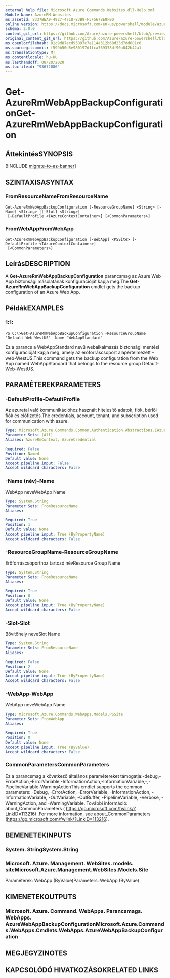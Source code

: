 ```yaml
---
external help file: Microsoft.Azure.Commands.Websites.dll-Help.xml
Module Name: AzureRM.Websites
ms.assetid: 8337BEA9-4927-4718-83B9-F3F567BE0FBD
online version: https://docs.microsoft.com/en-us/powershell/module/azurerm.websites/get-azurermwebappbackupconfiguration
schema: 2.0.0
content_git_url: https://github.com/Azure/azure-powershell/blob/preview/src/ResourceManager/Websites/Commands.Websites/help/Get-AzureRmWebAppBackupConfiguration.md
original_content_git_url: https://github.com/Azure/azure-powershell/blob/preview/src/ResourceManager/Websites/Commands.Websites/help/Get-AzureRmWebAppBackupConfiguration.md
ms.openlocfilehash: 81c9d87ecd93097c7e114a312b68d25d7dd681c6
ms.sourcegitcommit: f599b50d5e980197d1fca769378df90a842b42a1
ms.translationtype: MT
ms.contentlocale: hu-HU
ms.lasthandoff: 08/20/2020
ms.locfileid: "93672086"
---
```

# <span data-ttu-id="11a90-101">Get-AzureRmWebAppBackupConfiguration</span><span class="sxs-lookup"><span data-stu-id="11a90-101">Get-AzureRmWebAppBackupConfiguration</span></span>

## <span data-ttu-id="11a90-102">Áttekintés</span><span class="sxs-lookup"><span data-stu-id="11a90-102">SYNOPSIS</span></span>

[!INCLUDE [migrate-to-az-banner](../../includes/migrate-to-az-banner.md)]

## <span data-ttu-id="11a90-103">SZINTAXISA</span><span class="sxs-lookup"><span data-stu-id="11a90-103">SYNTAX</span></span>

### <span data-ttu-id="11a90-104">FromResourceName</span><span class="sxs-lookup"><span data-stu-id="11a90-104">FromResourceName</span></span>
```
Get-AzureRmWebAppBackupConfiguration [-ResourceGroupName] <String> [-Name] <String> [[-Slot] <String>]
 [-DefaultProfile <IAzureContextContainer>] [<CommonParameters>]
```

### <span data-ttu-id="11a90-105">FromWebApp</span><span class="sxs-lookup"><span data-stu-id="11a90-105">FromWebApp</span></span>
```
Get-AzureRmWebAppBackupConfiguration [-WebApp] <PSSite> [-DefaultProfile <IAzureContextContainer>]
 [<CommonParameters>]
```

## <span data-ttu-id="11a90-106">Leírás</span><span class="sxs-lookup"><span data-stu-id="11a90-106">DESCRIPTION</span></span>
<span data-ttu-id="11a90-107">A **Get-AzureRmWebAppBackupConfiguration** parancsmag az Azure Web App biztonsági másolatának konfigurációját kapja meg.</span><span class="sxs-lookup"><span data-stu-id="11a90-107">The **Get-AzureRmWebAppBackupConfiguration** cmdlet gets the backup configuration of an Azure Web App.</span></span>

## <span data-ttu-id="11a90-108">Példák</span><span class="sxs-lookup"><span data-stu-id="11a90-108">EXAMPLES</span></span>

### <span data-ttu-id="11a90-109">1:</span><span class="sxs-lookup"><span data-stu-id="11a90-109">1:</span></span>
```
PS C:\>Get-AzureRmWebAppBackupConfiguration -ResourceGroupName "Default-Web-WestUS" -Name "WebAppStandard"
```

<span data-ttu-id="11a90-110">Ez a parancs a WebAppStandard nevű webalkalmazás biztonsági mentési konfigurációját kapja meg, amely az erőforráscsoport alapértelmezett – web-WestUS.</span><span class="sxs-lookup"><span data-stu-id="11a90-110">This command gets the backup configuration from the Web App named WebAppStandard that belongs to the resource group Default-Web-WestUS.</span></span>

## <span data-ttu-id="11a90-111">PARAMÉTEREK</span><span class="sxs-lookup"><span data-stu-id="11a90-111">PARAMETERS</span></span>

### <span data-ttu-id="11a90-112">-DefaultProfile</span><span class="sxs-lookup"><span data-stu-id="11a90-112">-DefaultProfile</span></span>
<span data-ttu-id="11a90-113">Az azuretal való kommunikációhoz használt hitelesítő adatok, fiók, bérlői fiók és előfizetés.</span><span class="sxs-lookup"><span data-stu-id="11a90-113">The credentials, account, tenant, and subscription used for communication with azure.</span></span>

```yaml
Type: Microsoft.Azure.Commands.Common.Authentication.Abstractions.IAzureContextContainer
Parameter Sets: (All)
Aliases: AzureRmContext, AzureCredential

Required: False
Position: Named
Default value: None
Accept pipeline input: False
Accept wildcard characters: False
```

### <span data-ttu-id="11a90-114">-Name (név)</span><span class="sxs-lookup"><span data-stu-id="11a90-114">-Name</span></span>
<span data-ttu-id="11a90-115">WebApp neve</span><span class="sxs-lookup"><span data-stu-id="11a90-115">WebApp Name</span></span>

```yaml
Type: System.String
Parameter Sets: FromResourceName
Aliases:

Required: True
Position: 1
Default value: None
Accept pipeline input: True (ByPropertyName)
Accept wildcard characters: False
```

### <span data-ttu-id="11a90-116">-ResourceGroupName</span><span class="sxs-lookup"><span data-stu-id="11a90-116">-ResourceGroupName</span></span>
<span data-ttu-id="11a90-117">Erőforráscsoporthoz tartozó név</span><span class="sxs-lookup"><span data-stu-id="11a90-117">Resource Group Name</span></span>

```yaml
Type: System.String
Parameter Sets: FromResourceName
Aliases:

Required: True
Position: 0
Default value: None
Accept pipeline input: True (ByPropertyName)
Accept wildcard characters: False
```

### <span data-ttu-id="11a90-118">-Slot</span><span class="sxs-lookup"><span data-stu-id="11a90-118">-Slot</span></span>
<span data-ttu-id="11a90-119">Bővítőhely neve</span><span class="sxs-lookup"><span data-stu-id="11a90-119">Slot Name</span></span>

```yaml
Type: System.String
Parameter Sets: FromResourceName
Aliases:

Required: False
Position: 2
Default value: None
Accept pipeline input: True (ByPropertyName)
Accept wildcard characters: False
```

### <span data-ttu-id="11a90-120">-WebApp</span><span class="sxs-lookup"><span data-stu-id="11a90-120">-WebApp</span></span>
<span data-ttu-id="11a90-121">WebApp neve</span><span class="sxs-lookup"><span data-stu-id="11a90-121">WebApp Name</span></span>

```yaml
Type: Microsoft.Azure.Commands.WebApps.Models.PSSite
Parameter Sets: FromWebApp
Aliases:

Required: True
Position: 0
Default value: None
Accept pipeline input: True (ByValue)
Accept wildcard characters: False
```

### <span data-ttu-id="11a90-122">CommonParameters</span><span class="sxs-lookup"><span data-stu-id="11a90-122">CommonParameters</span></span>
<span data-ttu-id="11a90-123">Ez a parancsmag a következő általános paramétereket támogatja:-debug,-ErrorAction,-ErrorVariable,-InformationAction,-InformationVariable,-,-PipelineVariable-WarningAction</span><span class="sxs-lookup"><span data-stu-id="11a90-123">This cmdlet supports the common parameters: -Debug, -ErrorAction, -ErrorVariable, -InformationAction, -InformationVariable, -OutVariable, -OutBuffer, -PipelineVariable, -Verbose, -WarningAction, and -WarningVariable.</span></span> <span data-ttu-id="11a90-124">További információ: about_CommonParameters ( https://go.microsoft.com/fwlink/?LinkID=113216) .</span><span class="sxs-lookup"><span data-stu-id="11a90-124">For more information, see about_CommonParameters (https://go.microsoft.com/fwlink/?LinkID=113216).</span></span>

## <span data-ttu-id="11a90-125">BEMENETEK</span><span class="sxs-lookup"><span data-stu-id="11a90-125">INPUTS</span></span>

### <span data-ttu-id="11a90-126">System. String</span><span class="sxs-lookup"><span data-stu-id="11a90-126">System.String</span></span>

### <span data-ttu-id="11a90-127">Microsoft. Azure. Management. WebSites. models. site</span><span class="sxs-lookup"><span data-stu-id="11a90-127">Microsoft.Azure.Management.WebSites.Models.Site</span></span>
<span data-ttu-id="11a90-128">Paraméterek: WebApp (ByValue)</span><span class="sxs-lookup"><span data-stu-id="11a90-128">Parameters: WebApp (ByValue)</span></span>

## <span data-ttu-id="11a90-129">KIMENETEK</span><span class="sxs-lookup"><span data-stu-id="11a90-129">OUTPUTS</span></span>

### <span data-ttu-id="11a90-130">Microsoft. Azure. Command. WebApps. Parancsmags. WebApps. AzureWebAppBackupConfiguration</span><span class="sxs-lookup"><span data-stu-id="11a90-130">Microsoft.Azure.Commands.WebApps.Cmdlets.WebApps.AzureWebAppBackupConfiguration</span></span>

## <span data-ttu-id="11a90-131">MEGJEGYZI</span><span class="sxs-lookup"><span data-stu-id="11a90-131">NOTES</span></span>

## <span data-ttu-id="11a90-132">KAPCSOLÓDÓ HIVATKOZÁSOK</span><span class="sxs-lookup"><span data-stu-id="11a90-132">RELATED LINKS</span></span>
